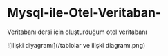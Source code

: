 # Mysql-ile-Otel-Veritaban-
Veritabanı dersi için oluşturduğum otel veritabanı

![ilişki diyagramı](/tablolar ve ilişki diagramı.png)
